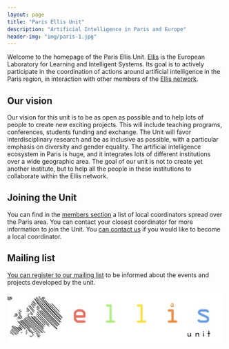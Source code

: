 ```yaml
---
layout: page
title: "Paris Ellis Unit"
description: "Artificial Intelligence in Paris and Europe"
header-img: "img/paris-1.jpg"
---
```


Welcome to the homepage of the Paris Ellis Unit. [Ellis](https://ellis.eu/) is the European Laboratory for Learning and Intelligent Systems. Its goal is to actively participate in the coordination of actions around artificial intelligence in the Paris region, in interaction with other members of the [Ellis network](https://ellis.eu/).

Our vision
---

Our vision for this unit is to be as open as possible and to help lots of people to create new exciting projects. This will include teaching programs, conferences, students funding and exchange. The Unit will favor interdisciplinary research and be as inclusive as possible, with a particular emphasis on diversity and gender equality. The artificial intelligence ecosystem in Paris is huge, and it integrates lots of different institutions over a wide geographic area. The goal of our unit is not to create yet another institute, but to help all the people in these institutions to collaborate within the Ellis network.

Joining the Unit
---

You can find in the [members section](members/) a list of local coordinators spread over the Paris area. You can contact your closest coordinator for more information to join the Unit. You [can contact us](mailto:gabriel.peyre@ens.fr) if you would like to become a local coordinator.

Mailing list
---

[You can register to our mailing list](https://docs.google.com/forms/d/e/1FAIpQLSdeZw4oH4GmuLKQ_4IlN3iCPAyeDrOM-9s1mdXvxahNorbUtw/viewform?usp=pp_url) to be informed about the events and projects developed by the unit.

![logo](img/EllisUnit-small.png)
